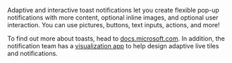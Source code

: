 Adaptive and interactive toast notifications let you create flexible pop-up notifications with more content, optional inline images, and optional user interaction. You can use pictures, buttons, text inputs, actions, and more!

To find out more about toasts, head to [docs.microsoft.com](https://docs.microsoft.com/en-us/windows/uwp/controls-and-patterns/tiles-and-notifications-adaptive-interactive-toasts). In addition, the notification team has a [visualization app](https://docs.microsoft.com/en-us/windows/uwp/controls-and-patterns/tiles-and-notifications-notifications-visualizer) to help design adaptive live tiles and notifications.
